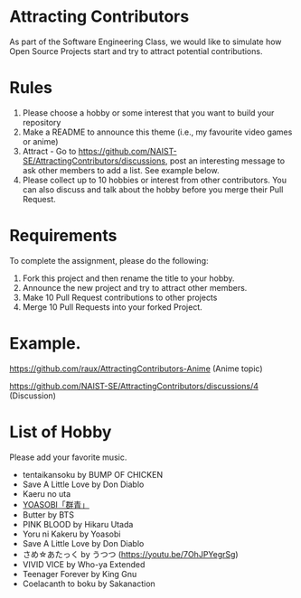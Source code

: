 # Attracting Contributors
As part of the Software Engineering Class, we would like to simulate how Open Source Projects start and try to attract potential contributions.

# Rules

1. Please choose a hobby or some interest that you want to build your repository
2. Make a README to announce this theme (i.e., my favourite video games or anime)
3. Attract - Go to https://github.com/NAIST-SE/AttractingContributors/discussions, post an interesting message to ask other members to add a list. See example below.
4. Please collect up to 10 hobbies or interest from other contributors. You can also discuss and talk about the hobby before you merge their Pull Request.

# Requirements
To complete the assignment, please do the following:
1. Fork this project and then rename the title to your hobby. 
2. Announce the new project and try to attract other members.
3. Make 10 Pull Request contributions to other projects
4. Merge 10 Pull Requests into your forked Project.

# Example. 
https://github.com/raux/AttractingContributors-Anime (Anime topic)

https://github.com/NAIST-SE/AttractingContributors/discussions/4 (Discussion)

# List of Hobby
Please add your favorite music.
- tentaikansoku by BUMP OF CHICKEN
- Save A Little Love by Don Diablo
- Kaeru no uta
- [YOASOBI「群青」](https://youtu.be/Y4nEEZwckuU)
- Butter by BTS
- PINK BLOOD by Hikaru Utada
- Yoru ni Kakeru by Yoasobi
- Save A Little Love by Don Diablo
- さめ☆あたっく by うつつ (https://youtu.be/7OhJPYegrSg)
- VIVID VICE by Who-ya Extended
- Teenager Forever by King Gnu
- Coelacanth to boku by Sakanaction
